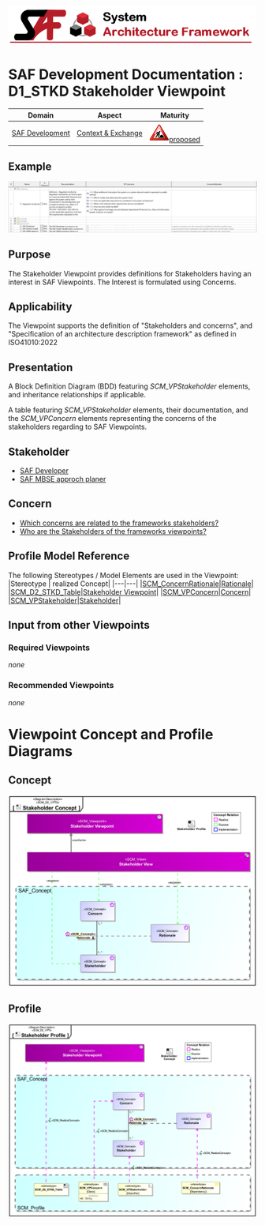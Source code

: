 ![System Architecture Framework](../../diagrams/Banner_SAF.png)
# SAF Development Documentation : **D1_STKD** Stakeholder Viewpoint
|**Domain**|**Aspect**|**Maturity**|
| --- | --- | --- |
|[SAF Development](../../domains.md#Domain-SAF-Development)|[Context & Exchange](../../aspects.md#Aspect-Context-&-Exchange)|![Proposed](../../diagrams/Under_construction_icon-red.svg )[proposed](../../using-saf/maturity.md#proposed)|
## Example
![Stakeholder-Viewpoint-primary-example.svg](../../diagrams/vp-examples/Stakeholder-Viewpoint-primary-example.svg)
## Purpose
The Stakeholder Viewpoint provides definitions for Stakeholders having an interest in SAF Viewpoints. The Interest is formulated using Concerns.
## Applicability
The Viewpoint supports the definition of  "Stakeholders and concerns",  and  "Specification of an architecture description framework" as defined in ISO41010:2022
## Presentation
A Block Definition Diagram (BDD) featuring *SCM_VPStakeholder* elements, and inheritance relationships if applicable.

A table featuring *SCM_VPStakeholder* elements, their documentation, and the *SCM_VPConcern* elements representing the concerns of the stakeholders regarding to SAF Viewpoints.

## Stakeholder
* [SAF Developer](../../stakeholders.md#SAF-Developer)
* [SAF MBSE approch planer](../../stakeholders.md#SAF-MBSE-approch-planer)
## Concern
* [Which concerns are related to the frameworks stakeholders?](../../concerns.md#_2024x_26f0132_1719129962342_738625_14755)
* [Who are the Stakeholders of the frameworks viewpoints?](../../concerns.md#_2024x_26f0132_1719129843876_724811_14744)
## Profile Model Reference
The following Stereotypes / Model Elements are used in the Viewpoint:
|Stereotype | realized Concept|
|---|---|
|[SCM_ConcernRationale](../../stereotypes.md#scm_concernrationale)|[Rationale](../concept/concepts.md#Rationale)|
|[SCM_D2_STKD_Table](../../stereotypes.md#scm_d2_stkd_table)|[Stakeholder Viewpoint](../concept/concepts.md#Stakeholder-Viewpoint)|
|[SCM_VPConcern](../../stereotypes.md#scm_vpconcern)|[Concern](../concept/concepts.md#Concern)|
|[SCM_VPStakeholder](../../stereotypes.md#scm_vpstakeholder)|[Stakeholder](../concept/concepts.md#Stakeholder)|
## Input from other Viewpoints
### Required Viewpoints
*none*
### Recommended Viewpoints
*none*
# Viewpoint Concept and Profile Diagrams
## Concept
![Stakeholder Concept](diagrams/Stakeholder-Concept.svg)
## Profile
![Stakeholder Profile](diagrams/Stakeholder-Profile.svg)
